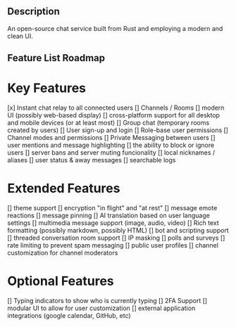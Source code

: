 ## Description
An open-source chat service built from Rust and employing a modern and clean UI.

## Feature List Roadmap
# Key Features
[x] Instant chat relay to all connected users
[] Channels / Rooms
[] modern UI (possibly web-based display)
[] cross-platform support for all desktop and mobile devices (or at least most)
[] Group chat (temporary rooms created by users)
[] User sign-up and login
[] Role-base user permissions
[] Channel modes and permissions
[] Private Messaging between users
[] user mentions and message highlighting
[] the ability to block or ignore users
[] server bans and server muting funcionality
[] local nicknames / aliases
[] user status & away messages
[] searchable logs
# Extended Features
[] theme support
[] encryption "in flight" and "at rest"
[] message emote reactions
[] message pinning
[] AI translation based on user language settings
[] multimedia message support (image, audio, video)
[] Rich text formatting (possibly markdown, possibly HTML)
[] bot and scripting support
[] threaded conversation room support
[] IP masking
[] polls and surveys
[] rate limiting to prevent spam messaging
[] public user profiles
[] channel customization for channel moderators
# Optional Features
[] Typing indicators to show who is currently typing
[] 2FA Support
[] modular UI to allow for user customization
[] external application integrations (google calendar, GitHub, etc)
